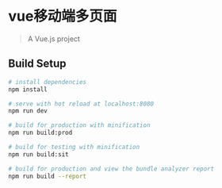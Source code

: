 # vue移动端多页面

> A Vue.js project

## Build Setup

``` bash
# install dependencies
npm install

# serve with hot reload at localhost:8080
npm run dev

# build for production with minification
npm run build:prod

# build for testing with minification
npm run build:sit

# build for production and view the bundle analyzer report
npm run build --report
```
